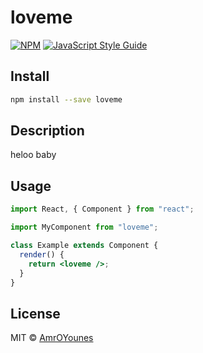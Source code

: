 # loveme

>

[![NPM](https://img.shields.io/npm/v/loveme.svg)](https://www.npmjs.com/package/loveme) [![JavaScript Style Guide](https://img.shields.io/badge/code_style-standard-brightgreen.svg)](https://standardjs.com)

## Install

```bash
npm install --save loveme
```

## Description

heloo baby

## Usage

```jsx
import React, { Component } from "react";

import MyComponent from "loveme";

class Example extends Component {
  render() {
    return <loveme />;
  }
}
```

## License

MIT © [AmrOYounes](https://github.com/AmrOYounes)
